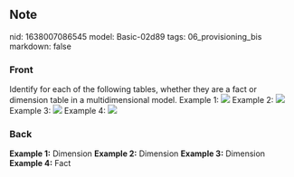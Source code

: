 ## Note
nid: 1638007086545
model: Basic-02d89
tags: 06_provisioning_bis
markdown: false

### Front
Identify for each of the following tables, whether they are a fact
or dimension table in a multidimensional model. Example 1:
<img src="paste-eec261e8e2b1158f7a3612f0af83cc8ddaf5d208.jpg">
Example 2: <img src= 
"paste-592b065cd9acd83290703e81b79efb12121bc8d0.jpg"> Example 3:
<img src="paste-905f3124edb405979a24968453d98125b80b8fd0.jpg">
Example 4: <img src= 
"paste-b3b5a3faf36940df908742c586718adc69522b05.jpg">

### Back
<b>Example 1:</b> Dimension <b>Example 2:</b> Dimension <b>Example
3:</b> Dimension <b>Example 4:</b> Fact
